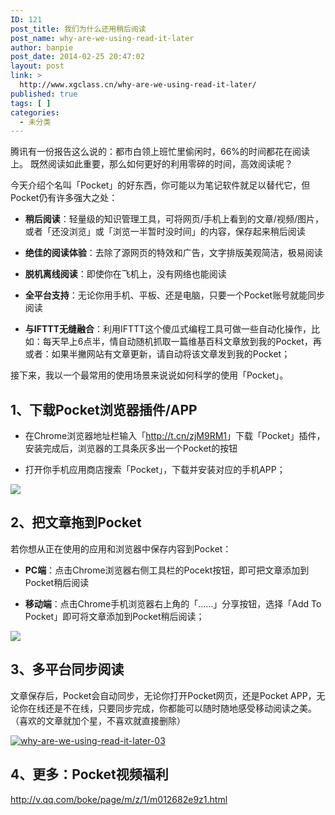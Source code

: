 ```yaml
---
ID: 121
post_title: 我们为什么还用稍后阅读
post_name: why-are-we-using-read-it-later
author: banpie
post_date: 2014-02-25 20:47:02
layout: post
link: >
  http://www.xgclass.cn/why-are-we-using-read-it-later/
published: true
tags: [ ]
categories:
  - 未分类
---
```

腾讯有一份报告这么说的：都市白领上班忙里偷闲时，66%的时间都花在阅读上。 既然阅读如此重要，那么如何更好的利用零碎的时间，高效阅读呢？

今天介绍个名叫「Pocket」的好东西，你可能以为笔记软件就足以替代它，但Pocket仍有许多强大之处：

*   **稍后阅读**：轻量级的知识管理工具，可将网页/手机上看到的文章/视频/图片，或者「还没浏览」或「浏览一半暂时没时间」的内容，保存起来稍后阅读

*   **绝佳的阅读体验**：去除了源网页的特效和广告，文字排版美观简洁，极易阅读

*   **脱机离线阅读**：即使你在飞机上，没有网络也能阅读

*   **全平台支持**：无论你用手机、平板、还是电脑，只要一个Pocket账号就能同步阅读

*   **与IFTTT无缝融合**：利用IFTTT这个傻瓜式编程工具可做一些自动化操作，比如：每天早上6点半，情自动随机抓取一篇维基百科文章放到我的Pocket，再或者：如果半撇网站有文章更新，请自动将该文章发到我的Pocket；

接下来，我以一个最常用的使用场景来说说如何科学的使用「Pocket」。

## 1、下载Pocket浏览器插件/APP

*   在Chrome浏览器地址栏输入「<http://t.cn/zjM9RM1>」下载「Pocket」插件，安装完成后，浏览器的工具条灰多出一个Pocket的按钮

*   打开你手机应用商店搜索「Pocket」，下载并安装对应的手机APP；

![][1]

## 2、把文章拖到Pocket

若你想从正在使用的应用和浏览器中保存内容到Pocket：

*   **PC端**：点击Chrome浏览器右侧工具栏的Pocekt按钮，即可把文章添加到Pocket稍后阅读

*   **移动端**：点击Chrome手机浏览器右上角的「……」分享按钮，选择「Add To Pocket」即可将文章添加到Pocket稍后阅读；

![][2]

## 3、多平台同步阅读

文章保存后，Pocket会自动同步，无论你打开Pocket网页，还是Pocket APP，无论你在线还是不在线，只要同步完成，你都能可以随时随地感受移动阅读之美。（喜欢的文章就加个星，不喜欢就直接删除）

[![why-are-we-using-read-it-later-03][3]][3]

## 4、更多：Pocket视频福利

http://v.qq.com/boke/page/m/z/1/m012682e9z1.html

 [1]: http://mmbiz.qpic.cn/mmbiz/z3T1vlHdIX91x4u99JDqQuLicSjurUJRM6uDMTWIow0b9d6rRdibVTDHg05T0oRRCFiaMom90UTrgpF9yn7TZNDQA/0
 [2]: ./_image/pocket-1.jpg
 [3]: http://7arnhx.com1.z0.glb.clouddn.com/wp-content/uploads/2014/02/why-are-we-using-read-it-later-03.jpg